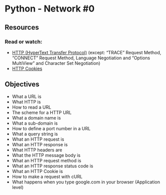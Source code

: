 # Python - Network #0


## Resources
### Read or watch:

- [HTTP (HyperText Transfer Protocol)](https://alu-intranet.hbtn.io/rltoken/HvYsez9k0mfAweJ0xciiig) (except: “TRACE” Request Method, “CONNECT” Request Method, Language Negotiation and “Options MultiView” and Character Set Negotiation)
- [HTTP Cookies](https://alu-intranet.hbtn.io/rltoken/41umk9gVDmZp5C8uEPRXGg)


## Objectives 
- What a URL is
- What HTTP is
- How to read a URL
- The scheme for a HTTP URL
- What a domain name is
- What a sub-domain is
- How to define a port number in a URL
- What a query string is
- What an HTTP request is
- What an HTTP response is
- What HTTP headers are
- What the HTTP message body is
- What an HTTP request method is
- What an HTTP response status code is
- What an HTTP Cookie is
- How to make a request with cURL
- What happens when you type google.com in your browser (Application level)